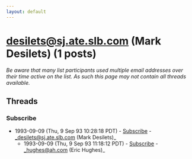 ```yaml
---
layout: default
---
```


# desilets@sj.ate.slb.com  (Mark Desilets) (1 posts)

_Be aware that many list participants used multiple email addresses over their time active on the list. As such this page may not contain all threads available._

## Threads

### Subscribe
+ 1993-09-09 (Thu, 9 Sep 93 10:28:18 PDT) - [Subscribe](/archive/1993/09/e2ffbb47a0f3ea18705d2537c2ea793ee7adb5cdeb56338ad4d4ceacf890ab6e) - _desilets@sj.ate.slb.com  (Mark Desilets)_
  + 1993-09-09 (Thu, 9 Sep 93 11:18:12 PDT) - [Subscribe](/archive/1993/09/d69531d0b2f7e8f73da78c6b81e59b977e80d3c940ae8c39a3ed1eb11ed28aef) - _hughes@ah.com (Eric Hughes)_

